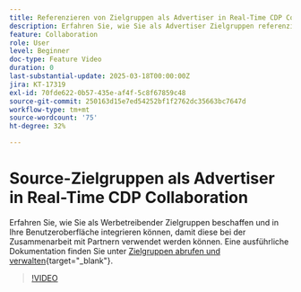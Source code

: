 ```yaml
---
title: Referenzieren von Zielgruppen als Advertiser in Real-Time CDP Collaboration
description: Erfahren Sie, wie Sie als Advertiser Zielgruppen referenzieren und in Ihre Benutzeroberfläche integrieren können, damit sie bei der Zusammenarbeit mit Partnern verwendet werden können.
feature: Collaboration
role: User
level: Beginner
doc-type: Feature Video
duration: 0
last-substantial-update: 2025-03-18T00:00:00Z
jira: KT-17319
exl-id: 70fde622-0b57-435e-af4f-5c8f67859c48
source-git-commit: 250163d15e7ed54252bf1f2762dc35663bc7647d
workflow-type: tm+mt
source-wordcount: '75'
ht-degree: 32%

---
```


# Source-Zielgruppen als Advertiser in Real-Time CDP Collaboration

Erfahren Sie, wie Sie als Werbetreibender Zielgruppen beschaffen und in Ihre Benutzeroberfläche integrieren können, damit diese bei der Zusammenarbeit mit Partnern verwendet werden können. Eine ausführliche Dokumentation finden Sie unter [Zielgruppen abrufen und verwalten](https://experienceleague.adobe.com/de/docs/real-time-cdp-collaboration/using/setup/onboard-audiences){target="_blank"}.

>[!VIDEO](https://video.tv.adobe.com/v/3452217/?learn=on&enablevpops)
